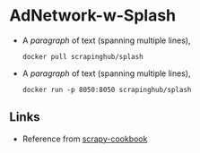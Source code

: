 # AdNetwork-w-Splash

- A *paragraph* of text
  (spanning multiple lines),
  
  ```
  docker pull scrapinghub/splash
  ```

- A *paragraph* of text
  (spanning multiple lines),
  
  ```
  docker run -p 8050:8050 scrapinghub/splash
  ```
Links
-----

- Reference from [scrapy-cookbook](http://scrapy-cookbook.readthedocs.io/zh_CN/latest/scrapy-12.html)
